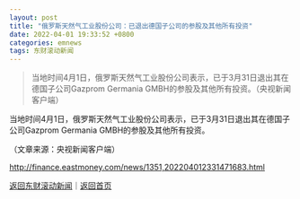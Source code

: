 ```yaml
---
layout: post
title: "俄罗斯天然气工业股份公司：已退出德国子公司的参股及其他所有投资"
date: 2022-04-01 19:33:52 +0800
categories: emnews
tags: 东财滚动新闻
---
```

> 当地时间4月1日，俄罗斯天然气工业股份公司表示，已于3月31日退出其在德国子公司Gazprom Germania GMBH的参股及其他所有投资。（央视新闻客户端）

<p>当地时间4月1日，俄罗斯天然气工业股份公司表示，已于3月31日退出其在德国子公司Gazprom Germania GMBH的参股及其他所有投资。</p><p class="em_media">（文章来源：央视新闻客户端）</p>

<http://finance.eastmoney.com/news/1351,202204012331471683.html>

[返回东财滚动新闻](//finews.withounder.com/emnews/)｜[返回首页](//finews.withounder.com/)